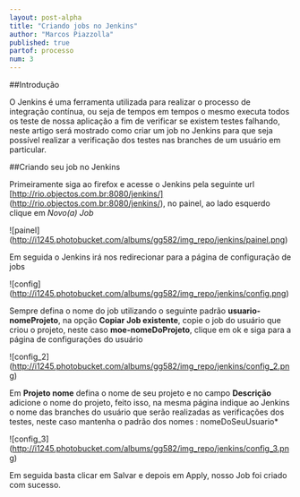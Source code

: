 ```yaml
---
layout: post-alpha
title: "Criando jobs no Jenkins"
author: "Marcos Piazzolla"
published: true
partof: processo
num: 3
---
```


##Introdução

O Jenkins é uma ferramenta utilizada para realizar o processo de integração contínua, ou seja de tempos
em tempos o mesmo executa todos os teste de nossa aplicação a fim de verificar se existem testes
falhando, neste artigo será mostrado como criar um job no Jenkins para que seja possível realizar
a verificação dos testes nas branches de um usuário em particular.

##Criando seu job no Jenkins

Primeiramente siga ao firefox e acesse o Jenkins pela seguinte url
[http://rio.objectos.com.br:8080/jenkins/] (http://rio.objectos.com.br:8080/jenkins/), no painel,
ao lado esquerdo clique em _Novo(a) Job_

![painel] (http://i1245.photobucket.com/albums/gg582/img_repo/jenkins/painel.png)

Em seguida o Jenkins irá nos redirecionar para a página de configuração de jobs

![config] (http://i1245.photobucket.com/albums/gg582/img_repo/jenkins/config.png)

Sempre defina o nome do job utilizando o seguinte padrão __usuario-nomeProjeto__, na opção
__Copiar Job existente__, copie o job do usuário que criou o projeto, neste caso __moe-nomeDoProjeto__,
clique em ok e siga para a página de configurações do usuário

![config_2] (http://i1245.photobucket.com/albums/gg582/img_repo/jenkins/config_2.png)

Em __Projeto nome__ defina o nome de seu projeto e no campo __Descrição__ adicione o nome do projeto,
feito isso, na mesma página indique ao Jenkins o nome das branches do usuário que serão realizadas as
verificações dos testes, neste caso mantenha o padrão dos nomes : nomeDoSeuUsuario&#42;
 
![config_3] (http://i1245.photobucket.com/albums/gg582/img_repo/jenkins/config_3.png)

Em seguida basta clicar em Salvar e depois em Apply, nosso Job foi criado com sucesso.